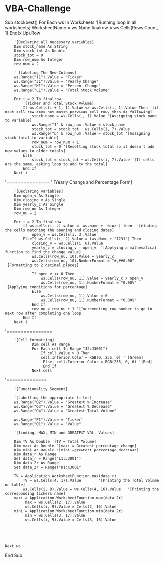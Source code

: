 # VBA-Challenge

Sub stockbest()
    For Each ws In Worksheets '[Running loop in all worksheets]
        WorksheetName = ws.Name
        finalrow = ws.Cells(Rows.Count, 1).End(xlUp).Row
        
        '[Declaring all necessary variables]
        Dim stock_name As String
        Dim stock_tot As Double
        stock_tot = 0
        Dim row_num As Integer
        row_num = 2
        
        ' [Labeling The New Columns]
        ws.Range("I1").Value = "Ticker"
        ws.Range("J1").Value = "Yearly Change"
        ws.Range("K1").Value = "Percent Change"
        ws.Range("L1").Value = "Total Stock Volume"
        
        For i = 2 To finalrow
            '[Ticker and Total Stock Volume]
            If ws.Cells(i + 1, 1).Value <> ws.Cells(i, 1).Value Then '[if next cell row does not match pervious cell row, then do following]
                stock_name = ws.Cells(i, 1).Value '[Assigning stock name to variable]
                ws.Range("I" & row_num).Value = stock_name
                stock_tot = stock_tot + ws.Cells(i, 7).Value
                ws.Range("L" & row_num).Value = stock_tot '[Assigning stock total to variable]
                row_num = row_num + 1
                stock_tot = 0 '[Resetting stock total so it doesn't add new values to older totals]
            Else
                stock_tot = stock_tot + ws.Cells(i, 7).Value '[If cells are the same, asking loop to add to the total]
            End If
        Next i
        
'===============
' [Yearly Change and Percentage Form]

        '[Declaring variables]
        Dim open_v As Single
        Dim closing_v As Single
        Dim yearly_c As Single
        Dim row_nu As Integer
        row_nu = 2
        
        For i = 2 To finalrow
            If ws.Cells(i, 2).Value = (ws.Name + "0102") Then  '[Finding the cells matching the opening and closing dates]
                open_v = ws.Cells(i, 3).Value
            ElseIf ws.Cells(i, 2).Value = (ws.Name + "1231") Then
                closing_v = ws.Cells(i, 6).Value
                yearly_c = closing_v - open_v  '[Applying a mathematical function to find the change value]
                ws.Cells(row_nu, 10).Value = yearly_c
                ws.Cells(row_nu, 10).NumberFormat = "#,##0.00"   '[Formatting to 2 decimal places]
                
                If open_v <> 0 Then
                    ws.Cells(row_nu, 11).Value = yearly_c / open_v
                    ws.Cells(row_nu, 11).NumberFormat = "0.00%"  '[Applying conditions for percentage]
                Else
                    ws.Cells(row_nu, 11).Value = 0
                    ws.Cells(row_nu, 11).NumberFormat = "0.00%"
                End If
                row_nu = row_nu + 1 '[Incrementing row number to go to next row after completing one loop]
            End If
        Next i
        
'================

        '[Cell formatting]
                Dim cell As Range
                For Each cell In Range("J2:J3001")
                    If cell.Value > 0 Then
                    cell.Interior.Color = RGB(0, 255, 0) ' [Green]
                     Else: cell.Interior.Color = RGB(255, 0, 0) '[Red]
                     End If
                Next cell
                
                
'==============

        '[Functionality Segment]
        
        '[Labelling the appropriate titles]
        ws.Range("O2").Value = "Greatest % Increase"
        ws.Range("O3").Value = "Greatest % Decrease"
        ws.Range("O4").Value = "Greatest Total Volume"

        ws.Range("P1").Value = "Ticker"
        ws.Range("Q1").Value = "Value"
        
        '[finding, MAX, MIN and GREATEST VOL. Values]
        
        Dim TV As Double '[TV = Total Volume]
        Dim maxi As Double '[maxi = Greatest percentage change]
        Dim mini As Double '[mini =greatest percentage decrease]
        Dim data_r As Range
        Set data_r = Range("L1:L3001")
        Dim data_2r As Range
        Set data_2r = Range("K1:K3001")
        
        TV = Application.WorksheetFunction.max(data_r)
            TV = ws.Cells(4, 17).Value        '[Printing the Total Volume on table]
            ws.Cells(i, 9).Value = ws.Cells(4, 16).Value   '[Printing the corresponding tickers name]
        maxi = Application.WorksheetFunction.max(data_2r)
             max = ws.Cells(2, 17).Value
             ws.Cells(i, 9).Value = Cells(2, 16).Value
        mini = Application.WorksheetFunction.min(data_2r)
             min = ws.Cells(3, 17).Value
             ws.Cells(i, 9).Value = Cells(3, 16).Value
             
       
        
        
        
    Next ws
End Sub
